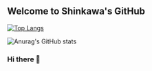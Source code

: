 ## Welcome to Shinkawa's GitHub
[![Top Langs](https://github-readme-stats.vercel.app/api/top-langs/?username=shinkawa-shinji-japan&layout=)](https://github.com/shinkawa-shinji-japan/github-readme-stats)

![Anurag's GitHub stats](https://github-readme-stats.vercel.app/api?username=shinkawa-shinji-japan&show_icons=true&theme=merko)




### Hi there 👋

<!--
**shinkawa-shinji-japan/shinkawa-shinji-japan** is a ✨ _special_ ✨ repository because its `README.md` (this file) appears on your GitHub profile.

Here are some ideas to get you started:

- 🔭 I’m currently working on ...
- 🌱 I’m currently learning ...
- 👯 I’m looking to collaborate on ...
- 🤔 I’m looking for help with ...
- 💬 Ask me about ...
- 📫 How to reach me: ...
- 😄 Pronouns: ...
- ⚡ Fun fact: ...
-->
